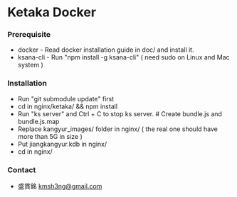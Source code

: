 # Ketaka Docker #

### Prerequisite ###
* docker - Read docker installation guide in doc/ and install it.
* ksana-cli - Run "npm install -g ksana-cli" ( need sudo on Linux and Mac system )

### Installation ###

* Run "git submodule update" first
* cd in nginx/ketaka/ && npm install
* Run "ks server" and Ctrl + C to stop ks server. # Create bundle.js and bundle.js.map
* Replace kangyur\_images/ folder in nginx/ ( the real one should have more than 5G in size )
* Put jiangkangyur.kdb in nginx/
* cd in nginx/


### Contact ###
* 盛貫銘 kmsh3ng@gmail.com
